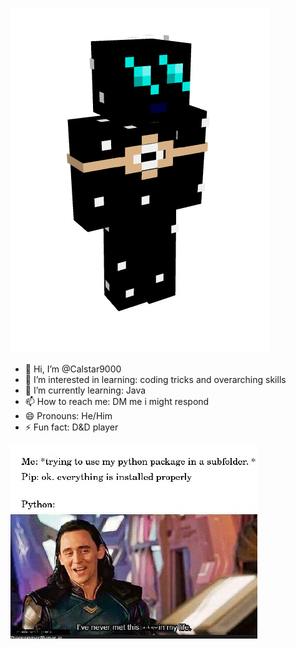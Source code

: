 ![pfp](download.png)

- 👋 Hi, I’m @Calstar9000
- 👀 I’m interested in learning: coding tricks and overarching skills
- 🌱 I’m currently learning: Java
- 📫 How to reach me: DM me i might respond
- 😄 Pronouns: He/Him
- ⚡ Fun fact: D&D player

![meme](DEARLORDPIPWHY.jpg)


<!---
Calstar9000/Calstar9000 is a ✨ special ✨ repository because its `README.md` (this file) appears on your GitHub profile.
You can click the Preview link to take a look at your changes.
--->
